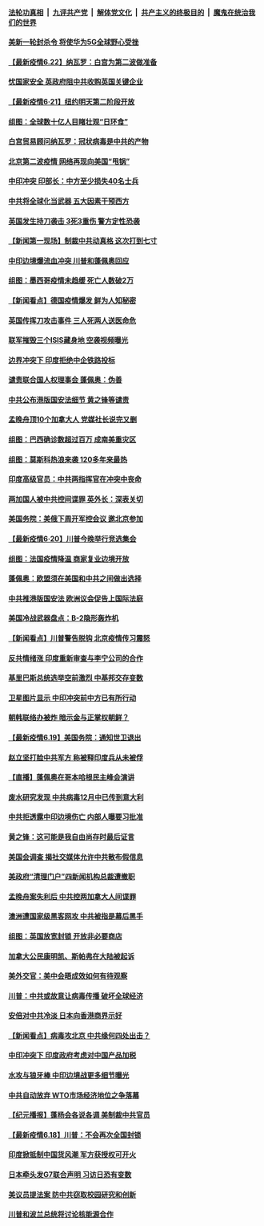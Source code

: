 ####  [法轮功真相](../../../../basic/blob/master/README.md?t=06221002) &nbsp;|&nbsp; [九评共产党](../../../../9ping.md/blob/master/README.md?t=06221002) &nbsp;|&nbsp; [解体党文化](../../../../jtdwh.md/blob/master/README.md?t=06221002)  &nbsp;|&nbsp; [共产主义的终极目的](../../../../gczydzjmd.md/blob/master/README.md?t=06221002) &nbsp;|&nbsp; [魔鬼在统治我们的世界](../../../../mgztzwmdsj.md/blob/master/README.md?t=06221002) 

#### [美新一轮封杀令 将使华为5G全球野心受挫](../pages/nsc418/n12202488.md?t=06221002) 

#### [【最新疫情6.22】纳瓦罗：白宫为第二波做准备](../pages/nsc418/n12199354.md?t=06221002) 

#### [忧国家安全 英政府阻中共收购英国关键企业](../pages/nsc418/n12202456.md?t=06221002) 

#### [【最新疫情6·21】纽约明天第二阶段开放](../pages/nsc418/n12196332.md?t=06221002) 

#### [组图：全球数十亿人目睹壮观“日环食”](../pages/nsc418/n12202171.md?t=06221002) 

#### [白宫贸易顾问纳瓦罗：冠状病毒是中共的产物](../pages/nsc418/n12202027.md?t=06221002) 

#### [北京第二波疫情 网络再现向美国“甩锅”](../pages/nsc418/n12201996.md?t=06221002) 

#### [中印冲突 印部长：中方至少损失40名士兵](../pages/nsc418/n12201884.md?t=06221002) 

#### [中共将全球化当武器 五大因素干预西方](../pages/nsc418/n12186089.md?t=06221002) 

#### [英国发生持刀袭击 3死3重伤 警方定性恐袭](../pages/nsc418/n12201767.md?t=06221002) 

#### [【新闻第一现场】制裁中共动真格 这次打到七寸](../pages/nsc418/n12201730.md?t=06221002) 

#### [中印边境爆流血冲突 川普和蓬佩奥回应](../pages/nsc418/n12201068.md?t=06221002) 

#### [组图：墨西哥疫情未趋缓 死亡人数破2万](../pages/nsc418/n12199824.md?t=06221002) 

#### [【新闻看点】德国疫情爆发 鲜为人知秘密](../pages/nsc418/n12200936.md?t=06221002) 

#### [英国传挥刀攻击事件 三人死两人送医命危](../pages/nsc418/n12201032.md?t=06221002) 

#### [联军摧毁三个ISIS藏身地 空袭视频曝光](../pages/nsc418/n12200929.md?t=06221002) 

#### [边界冲突下 印度拒绝中企铁路投标](../pages/nsc418/n12200851.md?t=06221002) 

#### [谴责联合国人权理事会 蓬佩奥：伪善](../pages/nsc418/n12200748.md?t=06221002) 

#### [中共公布港版国安法细节 黄之锋等谴责](../pages/nsc418/n12200535.md?t=06221002) 

#### [孟晚舟顶10个加拿大人 党媒社长说完又删](../pages/nsc418/n12200398.md?t=06221002) 

#### [组图：巴西确诊数超过百万 成南美重灾区](../pages/nsc418/n12200146.md?t=06221002) 

#### [组图：莫斯科热浪来袭 120多年来最热](../pages/nsc418/n12198528.md?t=06221002) 

#### [印度高级官员：中共两指挥官在冲突中丧命](../pages/nsc418/n12200340.md?t=06221002) 

#### [两加国人被中共控间谍罪 英外长：深表关切](../pages/nsc418/n12200284.md?t=06221002) 

#### [美国务院：美俄下周开军控会议 邀北京参加](../pages/nsc418/n12200097.md?t=06221002) 

#### [【最新疫情6·20】川普今晚举行竞选集会](../pages/nsc418/n12199376.md?t=06221002) 

#### [组图：法国疫情降温 商家复业边境开放](../pages/nsc418/n12197405.md?t=06221002) 

#### [蓬佩奥：欧盟须在美国和中共之间做出选择](../pages/nsc418/n12199184.md?t=06221002) 

#### [中共推港版国安法 欧洲议会促告上国际法庭](../pages/nsc418/n12199257.md?t=06221002) 

#### [美国冷战武器盘点：B-2隐形轰炸机](../pages/nsc418/n12199226.md?t=06221002) 

#### [【新闻看点】川普警告脱钩 北京疫情传习震怒](../pages/nsc418/n12198957.md?t=06221002) 

#### [反共情绪涨 印度重新审查与李宁公司的合作](../pages/nsc418/n12199030.md?t=06221002) 

#### [基里巴斯总统选举空前激烈 中基邦交存变数](../pages/nsc418/n12199073.md?t=06221002) 

#### [卫星图片显示 中印冲突前中方已有所行动](../pages/nsc418/n12198966.md?t=06221002) 

#### [朝韩联络办被炸 暗示金与正掌权朝鲜？](../pages/nsc418/n12198651.md?t=06221002) 

#### [【最新疫情6.19】美国务院：通知世卫退出](../pages/nsc418/n12196803.md?t=06221002) 

#### [赵立坚打脸中共军方 称被释印度兵从未被俘](../pages/nsc418/n12198632.md?t=06221002) 

#### [【直播】蓬佩奥在哥本哈根民主峰会演讲](../pages/nsc418/n12198355.md?t=06221002) 

#### [废水研究发现 中共病毒12月中已传到意大利](../pages/nsc418/n12198335.md?t=06221002) 

#### [中共拒透露中印边境伤亡 内部人曝要习批准](../pages/nsc418/n12198521.md?t=06221002) 

#### [黄之锋：这可能是我自由尚存时最后证言](../pages/nsc418/n12198585.md?t=06221002) 

#### [美国会调查 揭社交媒体允许中共散布假信息](../pages/nsc418/n12198310.md?t=06221002) 

#### [美政府“清理门户”四新闻机构总裁遭撤职](../pages/nsc418/n12198300.md?t=06221002) 

#### [孟晚舟案失利后 中共控两加拿大人间谍罪](../pages/nsc418/n12197993.md?t=06221002) 

#### [澳洲遭国家级黑客网攻 中共被指是幕后黑手](../pages/nsc418/n12197232.md?t=06221002) 

#### [组图：英国放宽封锁 开放非必要商店](../pages/nsc418/n12194454.md?t=06221002) 

#### [加拿大公民康明凯、斯帕弗在大陆被起诉](../pages/nsc418/n12197374.md?t=06221002) 

#### [美外交官：美中会晤成效如何有待观察](../pages/nsc418/n12196954.md?t=06221002) 

#### [川普：中共或故意让病毒传播 破坏全球经济](../pages/nsc418/n12196283.md?t=06221002) 

#### [安倍对中共冷淡 日本向香港商界示好](../pages/nsc418/n12196586.md?t=06221002) 

#### [【新闻看点】病毒攻北京 中共缘何四处出击？](../pages/nsc418/n12196497.md?t=06221002) 

#### [中印冲突下 印度政府考虑对中国产品加税](../pages/nsc418/n12196479.md?t=06221002) 

#### [水攻与狼牙棒 中印边境战更多细节曝光](../pages/nsc418/n12196307.md?t=06221002) 

#### [中共自动放弃 WTO市场经济地位之争落幕](../pages/nsc418/n12196264.md?t=06221002) 

#### [【纪元播报】蓬杨会各说各调 美制裁中共官员](../pages/nsc418/n12196138.md?t=06221002) 

#### [【最新疫情6.18】川普：不会再次全国封锁](../pages/nsc418/n12193644.md?t=06221002) 

#### [印度掀抵制中国货风潮 军方获授权可开火](../pages/nsc418/n12195858.md?t=06221002) 

#### [日本牵头发G7联合声明 习访日恐有变数](../pages/nsc418/n12195483.md?t=06221002) 

#### [美议员提法案 防中共窃取校园研究和创新](../pages/nsc418/n12195563.md?t=06221002) 

#### [川普和波兰总统将讨论核能源合作](../pages/nsc418/n12195791.md?t=06221002) 

